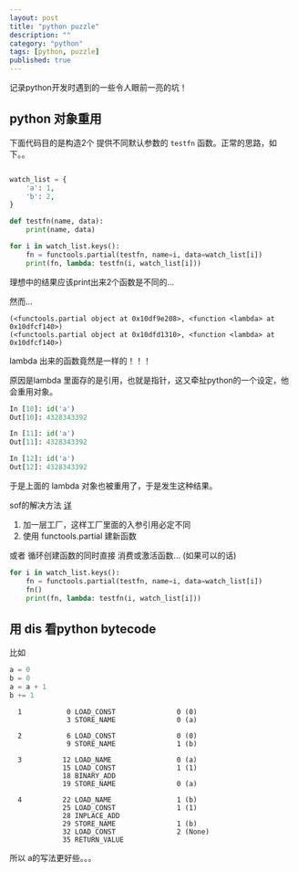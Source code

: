 ```yaml
---
layout: post
title: "python puzzle"
description: ""
category: "python"
tags: [python, puzzle]
published: true
---
```


记录python开发时遇到的一些令人眼前一亮的坑！

## python 对象重用

下面代码目的是构造2个 提供不同默认参数的 `testfn` 函数。正常的思路，如下。。

```python

watch_list = {
    'a': 1,
    'b': 2,
}

def testfn(name, data):
    print(name, data)

for i in watch_list.keys():
    fn = functools.partial(testfn, name=i, data=watch_list[i])
    print(fn, lambda: testfn(i, watch_list[i]))
```

理想中的结果应该print出来2个函数是不同的...

然而...

```
(<functools.partial object at 0x10df9e208>, <function <lambda> at 0x10dfcf140>)
(<functools.partial object at 0x10dfd1310>, <function <lambda> at 0x10dfcf140>)
```

lambda 出来的函数竟然是一样的！！！

原因是lambda 里面存的是引用，也就是指针，这又牵扯python的一个设定，他会重用对象。

```python
In [10]: id('a')
Out[10]: 4328343392

In [11]: id('a')
Out[11]: 4328343392

In [12]: id('a')
Out[12]: 4328343392
```

于是上面的 lambda 对象也被重用了，于是发生这种结果。

sof的解决方法 [详](http://stackoverflow.com/questions/938429/scope-of-python-lambda-functions-and-their-parameters)

1. 加一层工厂，这样工厂里面的入参引用必定不同
2. 使用 functools.partial 建新函数

或者 循环创建函数的同时直接 消费或激活函数... (如果可以的话)

```python
for i in watch_list.keys():
    fn = functools.partial(testfn, name=i, data=watch_list[i])
    fn()
    print(fn, lambda: testfn(i, watch_list[i]))
```


## 用 dis 看python bytecode

比如

```py
a = 0
b = 0
a = a + 1
b += 1
```

```
  1           0 LOAD_CONST               0 (0)
              3 STORE_NAME               0 (a)

  2           6 LOAD_CONST               0 (0)
              9 STORE_NAME               1 (b)

  3          12 LOAD_NAME                0 (a)
             15 LOAD_CONST               1 (1)
             18 BINARY_ADD
             19 STORE_NAME               0 (a)

  4          22 LOAD_NAME                1 (b)
             25 LOAD_CONST               1 (1)
             28 INPLACE_ADD
             29 STORE_NAME               1 (b)
             32 LOAD_CONST               2 (None)
             35 RETURN_VALUE
```

所以 a的写法更好些。。。




